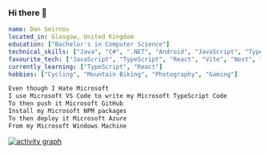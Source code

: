 ### Hi there 👋

```yaml
name: Dan Smirnov
located_in: Glasgow, United Kingdom
education: ["Bachelor's in Computer Science"]
technical_skills: ["Java", "C#", ".NET", "Android", "JavaScript", "TypeScript", "SQL", "Azure", "AWS"]
favourite_tech: ["JavaScript", "TypeScript", "React", "Vite", "Next", "Tailwind", "Node", "Express"]
currently_learning: ["TypeScript", "React"]
hobbies: ["Cycling", "Mountain Biking", "Photography", "Gaming"]
```

```python
Even though I Hate Microsoft 
I use Microsoft VS Code to write my Microsoft TypeScript Code 
To then push it Microsoft GitHub
Install my Microsoft NPM packages
To then deploy it Microsoft Azure 
From my Microsoft Windows Machine
```

[![activity graph](https://github-readme-activity-graph.vercel.app/graph?username=DanSmirnov48&bg_color=22272d&color=a3a3a3&line=5e4d7a&point=c262d5&area=true&hide_border=true)](https://github.com/ashutosh00710/github-readme-activity-graph)

